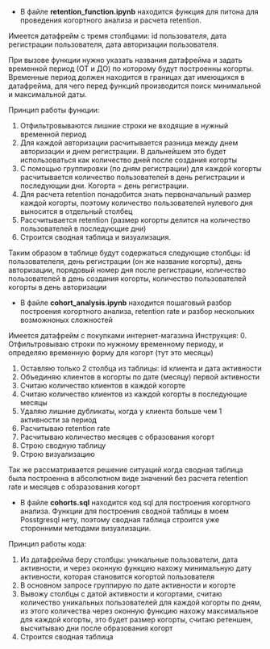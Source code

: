 * В файлe **retention_function.ipynb** находится функция для питона для проведения когортного анализа и расчета retention.

Имеется датафрейм с тремя столбцами: id пользователя, дата регистрации пользователя, дата авторизации пользователя.

При вызове функции нужно указать названия датафрейма и задать временной период (ОТ и ДО) по которому будут построенны когорты. Временные период должен находится в границах дат имеющихся в датафрейма, для чего перед функций производится поиск минимальной и максимальной даты.

Принцип работы функции:
1. Отфильтровываются лишние строки не входящие в нужный временной период
2. Для каждой авторизации расчитывается разница между днем авторизации и днем регистрации. В дальнейшем это будет использоваться как количество дней после создания когорты
3. С помощью группировки (по дням регистрации) для каждой когорты расчитывается количество пользователей в день регистрации и последующии дни. Когорта = день регистрации.
4. Для расчета retention понадобится знать первоначальный размер каждой когорты, поэтому количество пользователей нулевого дня выносится в отдельный столбец
5. Рассчитывается retention (размер когорты делится на количество пользователей в последующие дни)
6. Строится сводная таблица и визуализация.

Таким образом в таблице будут содержаться следующие столбцы: id пользователеля, день регистрации (он же название когорты), день авторизации, порядовый номер дня после регистрации, количество пользователей в день создания когорты, количество пользователей когорты в день авторизации

* В файле **cohort_analysis.ipynb** находится пошаговый разбор построения когортного анализа, retention rate и разбор нескольких возможноных сложностей

Имеется датафрейм с покупками интернет-магазина
Инструкция:
0. Отфильтровываю строки по нужному временному периоду, и определяю временную форму для когорт (тут это месяцы)
1. Оставляю только 2 столбца из таблицы: id клиента и дата активности
2. Объединяю клиентов в когорты по дате (месяцу) первой активности 
3. Считаю количество клиентов в каждой когорте
4. Считаю количество клиентов из каждой когорты в последующие месяцы
5. Удаляю лишние дубликаты, когда у клиента больше чем 1 активности за период
6. Расчитываю retention rate
7. Расчитываю количество месяцев с образования когорт
8. Строю сводную таблицу
9. Строю визуализацию

Так же рассматривается решение ситуаций когда сводная таблица была построенна в абсолютном виде значений без расчета retention rate и месяцев c обзразования когорт

* В файле **cohorts.sql** находится код sql для построения когортного анализа. Функции для построения сводной таблицы в моем Posstgresql нету, поэтому сводная таблица строится уже сторонними методами визуализации.

Принцип работы кода:
1. Из датафрейма беру столбцы: уникальные пользователи, дата активности, и через оконную функцию нахожу минимальную дату активности, которая становится когортой пользователя
2. В основном запросе группирую по дате активности и когорте
3. Вывожу столбцы с датой активности и когортами, считаю количество уникальных пользователей для каждой когорты по дням, из этого количества через оконную функцию нахожу максимальное для каждой когорты, это будет размер когорты, считаю ретеншен, высчитываю дни после образования когорт
4. Строится сводная таблица
 
